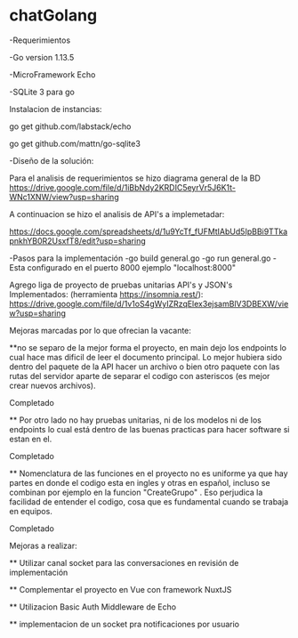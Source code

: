 # chatGolang

-Requerimientos


  -Go version 1.13.5

  -MicroFramework Echo

  -SQLite 3 para go 


Instalacion de instancias: 

go get github.com/labstack/echo

go get github.com/mattn/go-sqlite3

-Diseño de la solución:

Para el analisis de requerimientos se hizo diagrama general de la BD
https://drive.google.com/file/d/1iBbNdy2KRDIC5eyrVr5J6K1t-WNc1XNW/view?usp=sharing


A continuacion se hizo el analisis de API's a implemetadar: 

https://docs.google.com/spreadsheets/d/1u9YcTf_fUFMtIAbUd5IpBBi9TTkapnkhYB0R2UsxfT8/edit?usp=sharing


-Pasos para la implementación 
  -go build general.go
  -go run general.go
  -Esta configurado en el puerto 8000 ejemplo  "localhost:8000"

Agrego liga de proyecto de pruebas unitarias API's y JSON's Implementados: (herramienta https://insomnia.rest/):
https://drive.google.com/file/d/1v1oS4gWyIZRzqElex3ejsamBlV3DBEXW/view?usp=sharing

Mejoras marcadas por lo que ofrecian la vacante:

**no se separo de la mejor forma el proyecto, en main dejo los endpoints lo cual hace mas dificil de leer el documento principal. Lo mejor hubiera sido dentro del paquete de la API hacer un archivo o bien otro paquete con las rutas del servidor aparte de separar el codigo con asteriscos (es mejor crear nuevos archivos).

Completado 

** Por otro lado no hay pruebas unitarias, ni de los modelos ni de los endpoints lo cual está dentro de las buenas practicas para hacer software si estan en el.

Completado 

** Nomenclatura de las funciones en el proyecto no es uniforme ya que hay partes en donde el codigo esta en ingles y otras en español, incluso se combinan por ejemplo en la funcion "CreateGrupo" . Eso perjudica la facilidad de entender el codigo, cosa que es fundamental cuando se trabaja en equipos.

Completado

Mejoras a realizar:

** Utilizar canal socket para las conversaciones en revisión de implementación 

** Complementar el proyecto en Vue con framework NuxtJS

** Utilizacion Basic Auth Middleware de Echo 

** implementacion de un socket pra notificaciones por usuario 